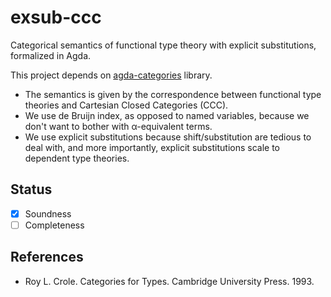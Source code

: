 # exsub-ccc

Categorical semantics of functional type theory with explicit substitutions, formalized in Agda.

This project depends on [agda-categories](https://github.com/agda/agda-categories) library.

- The semantics is given by the correspondence between functional type theories and Cartesian Closed Categories (CCC).
- We use de Bruijn index, as opposed to named variables, because we don't want to bother with α-equivalent terms.
- We use explicit substitutions because shift/substitution are tedious to deal with, and more importantly, explicit substitutions scale to dependent type theories.

## Status

- [x] Soundness
- [ ] Completeness

## References

- Roy L. Crole. Categories for Types. Cambridge University Press. 1993.

